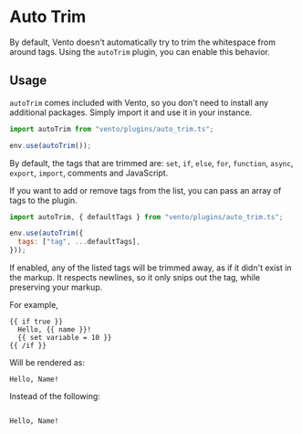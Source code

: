 # Auto Trim

By default, Vento doesn't automatically try to trim the whitespace from around
tags. Using the `autoTrim` plugin, you can enable this behavior.

## Usage

`autoTrim` comes included with Vento, so you don't need to install any
additional packages. Simply import it and use it in your instance.

```js
import autoTrim from "vento/plugins/auto_trim.ts";

env.use(autoTrim());
```

By default, the tags that are trimmed are: `set`, `if`, `else`, `for`,
`function`, `async`, `export`, `import`, comments and JavaScript.

If you want to add or remove tags from the list, you can pass an array of tags
to the plugin.

```js
import autoTrim, { defaultTags } from "vento/plugins/auto_trim.ts";

env.use(autoTrim({
  tags: ["tag", ...defaultTags],
}));
```

If enabled, any of the listed tags will be trimmed away, as if it didn't exist
in the markup. It respects newlines, so it only snips out the tag, while
preserving your markup.

For example,

```vento
{{ if true }}
  Hello, {{ name }}!
  {{ set variable = 10 }}
{{ /if }}
```

Will be rendered as:

```
Hello, Name!
```

Instead of the following:

```

Hello, Name!


```
